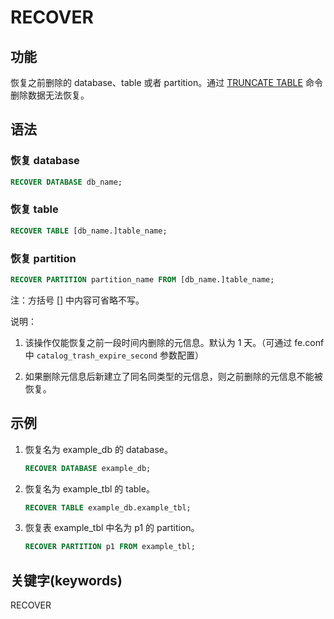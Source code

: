# RECOVER

## 功能

恢复之前删除的 database、table 或者 partition。通过 [TRUNCATE TABLE](/sql-reference/sql-statements/data-definition/TRUNCATE%20TABLE.md) 命令删除数据无法恢复。

## 语法

### 恢复 database

```sql
RECOVER DATABASE db_name;
```

### 恢复 table

```sql
RECOVER TABLE [db_name.]table_name;
```

### 恢复 partition

```sql
RECOVER PARTITION partition_name FROM [db_name.]table_name;
```

注：方括号 [] 中内容可省略不写。

说明：

1. 该操作仅能恢复之前一段时间内删除的元信息。默认为 1 天。（可通过 fe.conf 中 `catalog_trash_expire_second` 参数配置）

2. 如果删除元信息后新建立了同名同类型的元信息，则之前删除的元信息不能被恢复。

## 示例

1. 恢复名为 example_db 的 database。

    ```sql
    RECOVER DATABASE example_db;
    ```

2. 恢复名为 example_tbl 的 table。

    ```sql
    RECOVER TABLE example_db.example_tbl;
    ```

3. 恢复表 example_tbl 中名为 p1 的 partition。

    ```sql
    RECOVER PARTITION p1 FROM example_tbl;
    ```

## 关键字(keywords)

RECOVER
